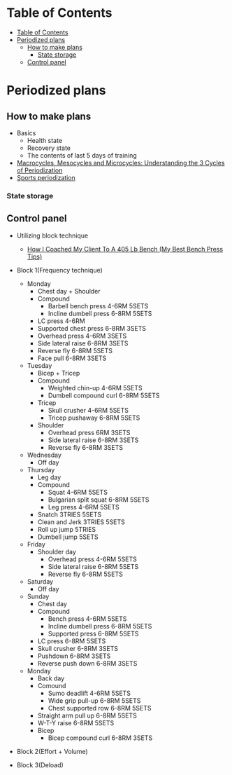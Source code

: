 # Table of Contents
- [Table of Contents](#table-of-contents)
- [Periodized plans](#periodized-plans)
  - [How to make plans](#how-to-make-plans)
    - [State storage](#state-storage)
  - [Control panel](#control-panel)

# Periodized plans
## How to make plans
- Basics
  - Health state
  - Recovery state
  - The contents of last 5 days of training
- [Macrocycles, Mesocycles and Microcycles: Understanding the 3 Cycles of Periodization](https://www.trainingpeaks.com/blog/macrocycles-mesocycles-and-microcycles-understanding-the-3-cycles-of-periodization/#:~:text=A%20mesocycle%20refers%20to%20a,usually%20a%20week%20of%20training.)
- [Sports periodization](https://en.wikipedia.org/wiki/Sports_periodization#:~:text=The%20microcycle%20is%20generally%20up,representing%20a%20year%20or%20two.)
### State storage
## Control panel
- Utilizing block technique
  - [How I Coached My Client To A 405 Lb Bench (My Best Bench Press Tips)](https://www.youtube.com/watch?v=rlF0uYMfCyA)
- Block 1(Frequency technique)

  - Monday
    - Chest day + Shoulder
    - Compound
      - Barbell bench press 4-6RM 5SETS
      - Incline dumbell press 6-8RM 5SETS
    - LC press 4-6RM
    - Supported chest press 6-8RM 3SETS
    - Overhead press 4-6RM 3SETS
    - Side lateral raise 6-8RM 3SETS
    - Reverse fly 6-8RM 5SETS
    - Face pull 6-8RM 3SETS
  - Tuesday
    - Bicep + Tricep
    - Compound
      - Weighted chin-up 4-6RM 5SETS
      - Dumbell compound curl 6-8RM 5SETS
    - Tricep
      - Skull crusher 4-6RM 5SETS
      - Tricep pushaway 6-8RM 5SETS
    - Shoulder
      - Overhead press 6RM 3SETS
      - Side lateral raise 6-8RM 3SETS
      - Reverse fly 6-8RM 3SETS
  - Wednesday
    - Off day
  - Thursday
    - Leg day
    - Compound
      - Squat 4-6RM 5SETS
      - Bulgarian split squat 6-8RM 5SETS
      - Leg press 4-6RM 5SETS
    - Snatch 3TRIES 5SETS
    - Clean and Jerk 3TRIES 5SETS
    - Roll up jump 5TRIES
    - Dumbell jump 5SETS
  - Friday
    - Shoulder day
      - Overhead press 4-6RM 5SETS
      - Side lateral raise 6-8RM 5SETS
      - Reverse fly 6-8RM 5SETS
  - Saturday
    - Off day
  - Sunday
    - Chest day
    - Compound
      - Bench press 4-6RM 5SETS
      - Incline dumbell press 6-8RM 5SETS
      - Supported press 6-8RM 5SETS
    - LC press 6-8RM 5SETS
    - Skull crusher 6-8RM 3SETS
    - Pushdown 6-8RM 3SETS
    - Reverse push down 6-8RM 3SETS
  - Monday
    - Back day
    - Comound
      - Sumo deadlift 4-6RM 5SETS
      - Wide grip pull-up 6-8RM 5SETS
      - Chest supported row 6-8RM 5SETS
    - Straight arm pull up 6-8RM 5SETS
    - W-T-Y raise 6-8RM 5SETS
    - Bicep
      - Bicep compound curl 6-8RM 3SETS
- Block 2(Effort + Volume)
- Block 3(Deload)